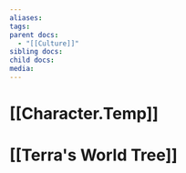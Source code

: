 ```yaml
---
aliases: 
tags: 
parent docs:
  - "[[Culture]]"
sibling docs: 
child docs: 
media:
---
```

# [[Character.Temp]]

# [[Terra's World Tree]]
